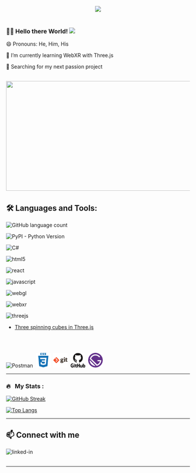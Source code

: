 <div id="header" align="center">
 <img src="https://media.giphy.com/media/M9gbBd9nbDrOTu1Mqx/giphy.gif" width="100"/>
 <!-- <img src="https://giphy.com/embed/jdPMeyv9rn0hZHh8n9" width="100" class="giphy-embed" /> -->
</div>
<div id="counter" align="center">
 <img src="https://komarev.com/ghpvc/?username=clbagwell&color=lightgrey&style=plastic" alt=""/>
</div>

### :technologist: Hello there World! <img src="https://media.giphy.com/media/hvRJCLFzcasrR4ia7z/giphy.gif" width="30px">

😄 Pronouns: He, Him, His

🌱 I’m currently learning WebXR with Three.js

🔭 Searching for my next passion project

<br/>

<div align="center">
 <img src="https://media.giphy.com/media/dWesBcTLavkZuG35MI/giphy.gif" width="600" height="300" />
</div>

## :hammer_and_wrench: Languages and Tools:

<p>
<img src="https://img.shields.io/github/languages/count/clbagwell/clbagwell.github.io" title="GitHub language count" alt="GitHub language count" />&nbsp;

<img src="https://img.shields.io/pypi/pyversions/3" title="PyPI - Python Version" alt="PyPI - Python Version"/>&nbsp;

<img src="https://img.shields.io/badge/C%23-3DDBB4?logo=C#&logoColor=white&style=for-the-badge" title="C#" alt="C#" />&nbsp;

<img src="https://img.shields.io/badge/HTML5-3DDC84?logo=html5&logoColor=white&style=for-the-badge" title="html5" alt="html5" />&nbsp;

<img src="https://img.shields.io/badge/react%20-%2320232a.svg?&style=for-the-badge&logo=react&logoColor=%2361DAFB" title="react" alt="react" />&nbsp;

<img src="https://img.shields.io/badge/javascript-FF8000?logo=javascript&logoColor=white&style=for-the-badge" title="javascript" alt="javascript" />&nbsp;

<img src="https://img.shields.io/badge/webgl%20-%233333CC.svg?&style=for-the-badge&logo=webgl&logocolor=white" title="webgl" alt="webgl" />&nbsp;

<img src="https://img.shields.io/badge/webxr%20-%2320232a.svg?&style=for-the-badge&logo=webxr&logocolor=white" title="webxr" alt="webxr" />&nbsp;

<img src="https://img.shields.io/badge/three.js%20-%2343853D.svg?&style=for-the-badge&logo=three.js&logoColor=white" title="threejs" alt="threejs" />
<p>

  * [Three spinning cubes in Three.js](https://clbagwell.github.io/)

<br/><br/>
 
<div>
 <img src="https://www.vectorlogo.zone/logos/getpostman/getpostman-icon.svg" title="Postman"  alt="Postman" width="40" height="40"/>&nbsp;
 <img src="https://github.com/devicons/devicon/blob/master/icons/css3/css3-plain-wordmark.svg"  title="CSS3" alt="CSS" width="40" height="40"/>&nbsp;
 <img src="https://github.com/devicons/devicon/blob/master/icons/git/git-original-wordmark.svg" title="Git" **alt="Git" width="40" height="40"/>&nbsp;
 <img src="https://github.com/devicons/devicon/blob/master/icons/github/github-original-wordmark.svg" title="Github" alt="Github" width="40" Height="40"/>&nbsp;
 <img src="https://github.com/devicons/devicon/blob/master/icons/gatsby/gatsby-original.svg" title="Gatsby"  alt="Gatsby" width="40" height="40"/>&nbsp;
</div>

---

### 🔥 &nbsp; My Stats :
[![GitHub Streak](http://github-readme-streak-stats.herokuapp.com?user=clbagwell&theme=dark&background=000000)](https://git.io/streak-stats)

[![Top Langs](https://github-readme-stats.vercel.app/api/top-langs/?username=clbagwell&layout=compact&theme=vision-friendly-dark)](https://github.com/anuraghazra/github-readme-stats)

---

## 📫 Connect with me

[<img align="left" alt="linked-in" src="https://img.shields.io/badge/linkedin-%23007785.svg?&style=for-the-badge&logo=linkedin&logoColor=white" />](https://www.linkedin.com/in/claytonbagwell)

<br/><br/>

---

<!-- ## Blog posts -->
<!-- BLOG-POST-LIST:START -->
 
<!-- BLOG-POST-LIST:END -->

<!--
**clbagwell/clbagwell** is a ✨ _special_ ✨ repository because its `README.md` (this file) appears on your GitHub profile.

Here are some ideas to get you started:

- 🔭 I’m currently working on ...
- 🌱 I’m currently learning ...
- 👯 I’m looking to collaborate on ...
- 🤔 I’m looking for help with ...
- 💬 Ask me about ...
- 📫 How to reach me: ...
- 😄 Pronouns: ...
- ⚡ Fun fact: ...
- 👋 Hi ...
-->
